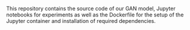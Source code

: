 This repository contains the source code of our GAN model, Jupyter notebooks for experiments as well as the Dockerfile for the setup of the Jupyter container and installation of required dependencies.
